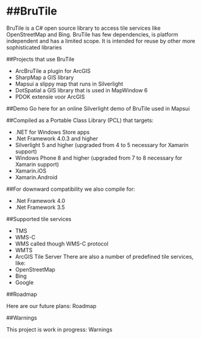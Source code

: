 ##BruTile
=======
BruTile is a C# open source library to access tile services like OpenStreetMap and Bing. BruTile has few dependencies, is platform independent and has a limited scope. It is intended for reuse by other more sophisticated libraries

##Projects that use BruTile

* ArcBruTile a plugin for ArcGIS
* SharpMap a GIS library
* Mapsui a slippy map that runs in Silverlight
* DotSpatial a GIS library that is used in MapWindow 6
* PDOK extensie voor ArcGIS

##Demo
Go here for an online Silverlight demo of BruTile used in Mapsui


##Compiled as a Portable Class Library (PCL) that targets:
* .NET for Windows Store apps
* .Net Framework 4.0.3 and higher
* Silverlight 5 and higher (upgraded from 4 to 5 necessary for Xamarin support)
* Windows Phone 8 and higher (upgraded from 7 to 8 necessary for Xamarin support)
* Xamarin.iOS
* Xamarin.Android

##For downward compatibility we also compile for:
* .Net Framework 4.0
* .Net Framework 3.5

##Supported tile services
* TMS
* WMS-C
* WMS called though WMS-C protocol
* WMTS
* ArcGIS Tile Server
There are also a number of predefined tile services, like:
* OpenStreetMap
* Bing
* Google

##Roadmap

Here are our future plans: Roadmap

##Warnings

This project is work in progress: Warnings

